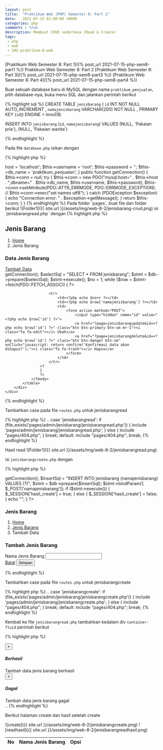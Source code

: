 ```yaml
---
layout: post
title:  "Praktikum Web (PHP) Semester 8: Part 2"
date:   2021-07-15 01:00:00 +0800
categories: php
comments : true
description: Membuat CRUD sederhana (Read & Create)
tags: 
 - php 
 - web
 - 202-praktikum-8-web
---
```


[Praktikum Web Semester 8: Part 1]({% post_url 2021-07-15-php-sem8-part1 %})
Praktikum Web Semester 8: Part 2
[Praktikum Web Semester 8: Part 3]({% post_url 2021-07-15-php-sem8-part3 %})
[Praktikum Web Semester 8: Part 4]({% post_url 2021-07-15-php-sem8-part4 %})

Buat sebuah database baru di MySQL dengan nama `praktikum_penjualan`, pilih database-nya, buka menu SQL dan jalankan perintah berikut

{% highlight  sql %}
CREATE TABLE `jenisbarang` (
`id` INT NOT NULL AUTO_INCREMENT ,
`namajenisbarang` VARCHAR(200) NOT NULL ,
PRIMARY KEY (`id`)) ENGINE = InnoDB;

INSERT INTO `jenisbarang` (`id`, `namajenisbarang`) VALUES 
(NULL, 'Pakaian pria'), 
(NULL, 'Pakaian wanita') 

{% endhighlight %}

Pada file `database.php` isikan dengan

{% highlight  php %}
<?php
class Database
{

    private $host;
    private $db_name;
    private $username;
    private $password;
    public $conn;

    function __construct()
    {
        $this->host     = 'localhost';
        $this->username = 'root';
        $this->password = '';
        $this->db_name    = 'praktikum_penjualan';
    }

    public function getConnection()
    {
        $this->conn = null;
        try {
            $this->conn = new PDO("mysql:host=" . $this->host . ";dbname=" . $this->db_name, $this->username, $this->password);
            $this->conn->setAttribute(PDO::ATTR_ERRMODE, PDO::ERRMODE_EXCEPTION);
            // $this->conn->exec("set names utf8");
        } catch (PDOException $exception) {
            echo "Connection error: " . $exception->getMessage();
        }
        return $this->conn;
    }
}
{% endhighlight %}

Pada folder `pages`, buat file dan folder berikut
![Folder1]({{ site.url }}/assets/img/web-8-2/jenisbarang-crud.png)


isi `jenisbarangread.php` dengan

{% highlight  php %}
<section class="content-header">
    <div class="container-fluid">
        <div class="row mb-2">
            <div class="col-sm-6">
                <h1>Jenis Barang</h1>
            </div>
            <div class="col-sm-6">
                <ol class="breadcrumb float-sm-right">
                    <li class="breadcrumb-item"><a href="?page=home">Home</a></li>
                    <li class="breadcrumb-item active">Jenis Barang</li>
                </ol>
            </div>
        </div>
    </div>
</section>
<section class="content">
    <div class="card">
        <div class="card-header">
            <h3 class="card-title">Data Jenis Barang</h3>
            <a href="?page=jenisbarangcreate" class="btn btn-success btn-sm float-right"><i class="fa fa-plus-circle"></i> Tambah Data</a>
        </div>
        <div class="card-body">
            <table id="mytable" class="table table-bordered table-hover">
                <thead>
                    <tr>
                        <th>No</th>
                        <th>Nama Jenis Barang</th>
                        <th>Opsi</th>
                    </tr>
                </thead>
                <tbody>
                    <?php
                    include_once "database/database.php";
                    $database = new Database();
                    $db = $database->getConnection();

                    $selectSql = "SELECT * FROM jenisbarang";

                    $stmt = $db->prepare($selectSql);
                    $stmt->execute();

                    $no = 1;
                    while ($row = $stmt->fetch(PDO::FETCH_ASSOC)) {
                    ?>
                        <tr>
                            <td><?php echo $no++ ?></td>
                            <td><?php echo $row['namajenisbarang'] ?></td>
                            <td>
                                <form action method="POST">
                                    <input type="hidden" name="id" value="<?php echo $row['id'] ?>">
                                    <a href="?page=jenisbarangupdate&id=<?php echo $row['id'] ?>" class="btn btn-primary btn-sm mr-1"><i class="fa fa-edit"></i> Ubah</a>
                                    <a href="?page=jenisbarangdelete&id=<?php echo $row['id'] ?>" class="btn btn-danger btn-sm" onClick="javascript: return confirm('Konfirmasi data akan dihapus?');"><i class="fa fa-trash"></i> Hapus</a>
                                </form>
                            </td>
                        </tr>
                    <?
                    }
                    ?>
                </tbody>
            </table>
        </div>
    </div>
</section>

<?php include_once "components/scripts.php" ?>

{% endhighlight %}


Tambahkan case pada file `routes.php` untuk jenisbarangread

{% highlight  php %}
..
case 'jenisbarangread':
    if (file_exists('pages/admin/jenisbarang/jenisbarangread.php')) {
        include 'pages/admin/jenisbarang/jenisbarangread.php';
    } else {
        include "pages/404.php";
    }
    break;
default:
    include "pages/404.php";
    break;
{% endhighlight %}

Hasil read
![Folder1]({{ site.url }}/assets/img/web-8-2/jenisbarangread.png)


isi `jenisbarangcreate.php` dengan

{% highlight  php %}

<?php
if (isset($_POST['btnSimpan'])) {
    include_once "database/database.php";
    $database = new Database();
    $db = $database->getConnection();

    $insertSql = "INSERT INTO jenisbarang (namajenisbarang) VALUES (?)";
    $stmt = $db->prepare($insertSql);
    $stmt->bindParam(1, $_POST['namajenisbarang']);
    if ($stmt->execute()) {
        $_SESSION['hasil_create'] = true;
    } else {
        $_SESSION['hasil_create'] = false;
    }
    echo "<meta http-equiv='refresh' content='0;url=?page=jenisbarangread'>";
}
?>
<section class="content-header">
    <div class="container-fluid">
        <div class="row mb-2">
            <div class="col-sm-6">
                <h1>Jenis Barang</h1>
            </div>
            <div class="col-sm-6">
                <ol class="breadcrumb float-sm-right">
                    <li class="breadcrumb-item"><a href="?page=home">Home</a></li>
                    <li class="breadcrumb-item"><a href="?page=jenisbarangread">Jenis Barang</a></li>
                    <li class="breadcrumb-item active">Tambah Data</li>
                </ol>
            </div>
        </div>
    </div>
</section>
<section class="content">
    <div class="card">
        <div class="card-header">
            <h3 class="card-title">Tambah Jenis Barang</h3>
        </div>
        <div class="card-body">
            <form method="POST">
                <div class="form-group">
                    <label for="namajenisbarang">Nama Jenis Barang</label>
                    <input type="text" class="form-control" name="namajenisbarang">
                </div>
                <a href="?page=jenisbarangread" class="btn btn-danger btn-sm float-right"><i class="fa fa-times"></i> Batal</a>
                <button type="submit" name="btnSimpan" class="btn btn-success btn-sm float-right"><i class="fa fa-save"></i> Simpan</button>
            </form>
        </div>
    </div>
</section>

<?php include_once "components/scripts.php" ?>

{% endhighlight %}

Tambahkan case pada file `routes.php` untuk jenisbarangcreate

{% highlight  php %}
..
case 'jenisbarangcreate':
    if (file_exists('pages/admin/jenisbarang/jenisbarangcreate.php')) {
        include 'pages/admin/jenisbarang/jenisbarangcreate.php';
    } else {
        include "pages/404.php";
    }
    break;
default:
    include "pages/404.php";
    break;
{% endhighlight %}

Kembali ke file `jenisbarangread.php` tambahkan kedalam div `container-fluid` perintah berikut 

{% highlight  php %}
<section class="content-header">
    <div class="container-fluid">
        <?php
        if (isset($_SESSION["hasil_create"])) {
            if ($_SESSION["hasil_create"]) {
        ?>
                <div class="alert alert-success alert-dismissible">
                    <button type="button" class="close" data-dismiss="alert" aria-hidden="true">×</button>
                    <h5><i class="icon fas fa-check"></i> Berhasil</h5>
                    Tambah data jenis barang berhasil
                </div>
            <?php
            } else {
            ?>
                <div class="alert alert-danger alert-dismissible">
                    <button type="button" class="close" data-dismiss="alert" aria-hidden="true">×</button>
                    <h5><i class="icon fas fa-ban"></i> Gagal</h5>
                    Tambah data jenis barang gagal
                </div>
        <?php
            }
            unset($_SESSION['hasil_create']);
        }
        ?>
        <div class="row mb-2">
        ..
{% endhighlight %}

Berikut halaman create dan hasil setelah create

![create]({{ site.url }}/assets/img/web-8-2/jenisbarangcreate.png)
![readhasil]({{ site.url }}/assets/img/web-8-2/jenisbarangreadhasil.png)
